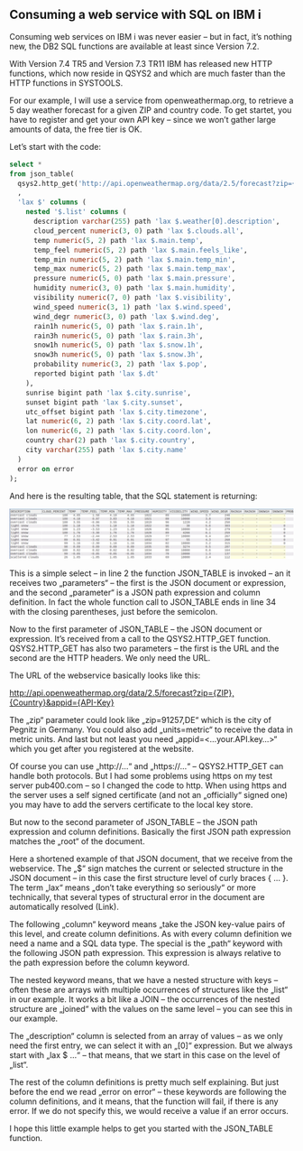 ## Consuming a web service with SQL on IBM i

Consuming web services on IBM i was never easier – but in fact, it’s nothing new, 
the DB2 SQL functions are available at least since Version 7.2.

With Version 7.4 TR5 and Version 7.3 TR11 IBM has released new HTTP functions, which 
now reside in QSYS2 and which are much faster than the HTTP functions in SYSTOOLS. 

For our example, I will use a service from openweathermap.org, to retrieve a 5 day 
weather forecast for a given ZIP and country code. To get startet, you have to 
register and get your own API key – since we won’t gather large amounts of data, 
the free tier is OK.

Let’s start with the code:

```sql
select *
from json_table(
  qsys2.http_get('http://api.openweathermap.org/data/2.5/forecast?zip={...ZIP...},{...COUNTRY...}&amp;units=metric&amp;appid={...API-KEY...}')
  ,
  'lax $' columns (
    nested '$.list' columns (
      description varchar(255) path 'lax $.weather[0].description',
      cloud_percent numeric(3, 0) path 'lax $.clouds.all',
      temp numeric(5, 2) path 'lax $.main.temp',
      temp_feel numeric(5, 2) path 'lax $.main.feels_like',
      temp_min numeric(5, 2) path 'lax $.main.temp_min',
      temp_max numeric(5, 2) path 'lax $.main.temp_max',
      pressure numeric(5, 0) path 'lax $.main.pressure',
      humidity numeric(3, 0) path 'lax $.main.humidity',
      visibility numeric(7, 0) path 'lax $.visibility',
      wind_speed numeric(3, 1) path 'lax $.wind.speed',
      wind_degr numeric(3, 0) path 'lax $.wind.deg',
      rain1h numeric(5, 0) path 'lax $.rain.1h',
      rain3h numeric(5, 0) path 'lax $.rain.3h',
      snow1h numeric(5, 0) path 'lax $.snow.1h',
      snow3h numeric(5, 0) path 'lax $.snow.3h',
      probability numeric(3, 2) path 'lax $.pop',
      reported bigint path 'lax $.dt'
    ),
    sunrise bigint path 'lax $.city.sunrise',
    sunset bigint path 'lax $.city.sunset',
    utc_offset bigint path 'lax $.city.timezone',
    lat numeric(6, 2) path 'lax $.city.coord.lat',
    lon numeric(6, 2) path 'lax $.city.coord.lon',
    country char(2) path 'lax $.city.country',
    city varchar(255) path 'lax $.city.name'
  )
  error on error
);
```

And here is the resulting table, that the SQL statement is returning:

![SQL result table](/assets/img/2021-08-19-result-table.jpeg)

This is a simple select – in line 2 the function JSON_TABLE is invoked – an it 
receives two „parameters“ – the first is the JSON document or expression, and 
the second „parameter“ is a JSON path expression and column definition. 
In fact the whole function call to JSON_TABLE ends in line 34 with the closing 
parentheses, just before the semicolon.

Now to the first parameter of JSON_TABLE – the JSON document or expression. 
It’s received from a call to the QSYS2.HTTP_GET function. QSYS2.HTTP_GET has also 
two parameters – the first is the URL and the second are the HTTP headers. 
We only need the URL.

The URL of the webservice basically looks like this:

http://api.openweathermap.org/data/2.5/forecast?zip={ZIP},{Country}&appid={API-Key}

The „zip“ parameter could look like „zip=91257,DE“ which is the city of Pegnitz 
in Germany. You could also add „units=metric“ to receive the data in metric units. 
And last but not least you need „appid=<…your.API.key…>“ which you get after you 
registered at the website.

Of course you can use „http://…“ and „https://…“ – QSYS2.HTTP_GET can handle both 
protocols. But I had some problems using https on my test server pub400.com – 
so I changed the code to http. When using https and the server uses a self signed 
certificate (and not an „officially“ signed one) you may have to add the servers 
certificate to the local key store.

But now to the second parameter of JSON_TABLE – the JSON path expression and column 
definitions. Basically the first JSON path expression matches the „root“ of the 
document.

Here a shortened example of that JSON document, that we receive from the webservice.
The „$“ sign matches the current or selected structure in the JSON document – in 
this case the first structure level of curly braces { … }. The term „lax“ means 
„don’t take everything so seriously“ or more technically, that several types of 
structural error in the document are automatically resolved (Link).

The following „column“ keyword means „take the JSON key-value pairs of this level, 
and create column definitions. As with every column definition we need a name and 
a SQL data type. The special is the „path“ keyword with the following JSON path 
expression. This expression is always relative to the path expression before the 
column keyword.

The nested keyword means, that we have a nested structure with keys – often these 
are arrays with multiple occurrences of structures like the „list“ in our example. 
It works a bit like a JOIN – the occurrences of the nested structure are „joined“ 
with the values on the same level – you can see this in our example.

The „description“ column is selected from an array of values – as we only need the 
first entry, we can select it with an „[0]“ expression. But we always start with 
„lax $ …“ – that means, that we start in this case on the level of „list“.

The rest of the column definitions is pretty much self explaining. But just before 
the end we read „error on error“ – these keywords are following the column 
definitions, and it means, that the function will fail, if there is any error. 
If we do not specify this, we would receive a <NULL> value if an error occurs.

I hope this little example helps to get you started with the JSON_TABLE function.
